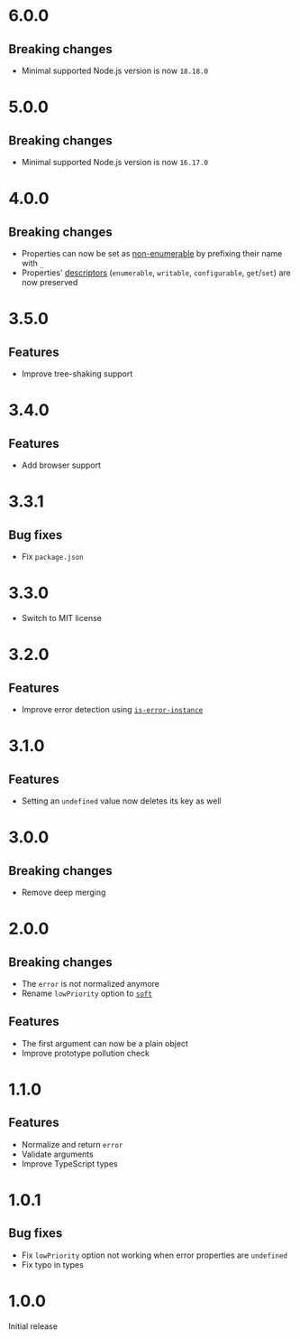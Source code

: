 # 6.0.0

## Breaking changes

- Minimal supported Node.js version is now `18.18.0`

# 5.0.0

## Breaking changes

- Minimal supported Node.js version is now `16.17.0`

# 4.0.0

## Breaking changes

- Properties can now be set as
  [non-enumerable](https://developer.mozilla.org/en-US/docs/Web/JavaScript/Enumerability_and_ownership_of_properties)
  by prefixing their name with `_`
- Properties'
  [descriptors](https://developer.mozilla.org/en-US/docs/Web/JavaScript/Reference/Global_Objects/Object/getOwnPropertyDescriptor)
  (`enumerable`, `writable`, `configurable`, `get`/`set`) are now preserved

# 3.5.0

## Features

- Improve tree-shaking support

# 3.4.0

## Features

- Add browser support

# 3.3.1

## Bug fixes

- Fix `package.json`

# 3.3.0

- Switch to MIT license

# 3.2.0

## Features

- Improve error detection using
  [`is-error-instance`](https://github.com/ehmicky/is-error-instance)

# 3.1.0

## Features

- Setting an `undefined` value now deletes its key as well

# 3.0.0

## Breaking changes

- Remove deep merging

# 2.0.0

## Breaking changes

- The `error` is not normalized anymore
- Rename `lowPriority` option to [`soft`](README.md#soft)

## Features

- The first argument can now be a plain object
- Improve prototype pollution check

# 1.1.0

## Features

- Normalize and return `error`
- Validate arguments
- Improve TypeScript types

# 1.0.1

## Bug fixes

- Fix `lowPriority` option not working when error properties are `undefined`
- Fix typo in types

# 1.0.0

Initial release
